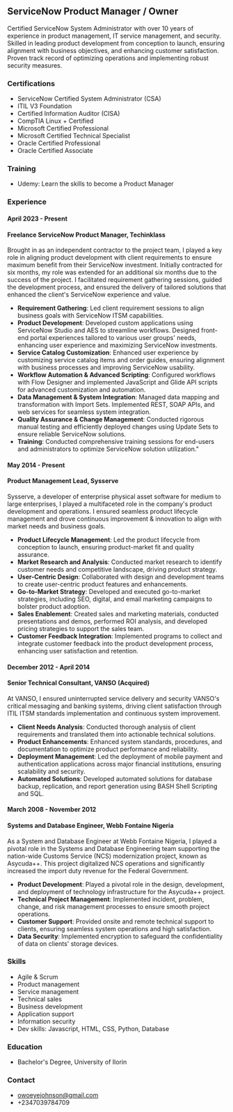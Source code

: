 ## ServiceNow Product Manager / Owner
Certified ServiceNow System Administrator with over 10 years of experience in product management, IT service management, and security. Skilled in leading product development from conception to launch, ensuring alignment with business objectives, and enhancing customer satisfaction. Proven track record of optimizing operations and implementing robust security measures.

### Certifications
- ServiceNow Certified System Administrator (CSA)
- ITIL V3 Foundation
- Certified Information Auditor (CISA)
- CompTIA Linux + Certified
- Microsoft Certified Professional
- Microsoft Certified Technical Specialist
- Oracle Certified Professional
- Oracle Certified Associate 

### Training
- Udemy: Learn the skills to become a Product Manager 

### Experience

#### April 2023 - Present
#### Freelance ServiceNow Product Manager, Techinklass
Brought in as an independent contractor to the project team, I played a key role in aligning product development with client requirements to ensure maximum benefit from their ServiceNow investment. Initially contracted for six months, my role was extended for an additional six months due to the success of the project. I facilitated requirement gathering sessions, guided the development process, and ensured the delivery of tailored solutions that enhanced the client's ServiceNow experience and value.
- **Requirement Gathering**: Led client requirement sessions to align business goals with ServiceNow ITSM capabilities.
- **Product Development**: Developed custom applications using ServiceNow Studio and AES to streamline workflows. Designed front-end portal experiences tailored to various user groups' needs, enhancing user experience and maximizing ServiceNow investments.
- **Service Catalog Customization**: Enhanced user experience by customizing service catalog items and order guides, ensuring alignment with business processes and improving ServiceNow usability.
- **Workflow Automation & Advanced Scripting**: Configured workflows with Flow Designer and implemented JavaScript and Glide API scripts for advanced customization and automation.
- **Data Management & System Integration**: Managed data mapping and transformation with Import Sets. Implemented REST, SOAP APIs, and web services for seamless system integration.
- **Quality Assurance & Change Management**: Conducted rigorous manual testing and efficiently deployed changes using Update Sets to ensure reliable ServiceNow solutions.
- **Training**: Conducted comprehensive training sessions for end-users and administrators to optimize ServiceNow solution utilization."

#### May 2014 - Present
#### Product Management Lead, Sysserve
Sysserve, a developer of enterprise physical asset software for medium to large enterprises, I played a multifaceted role in the company's product development and operations. I ensured seamless product lifecycle management and drove continuous improvement & innovation to align with market needs and business goals.
- **Product Lifecycle Management**: Led the product lifecycle from conception to launch, ensuring product-market fit and quality assurance.
- **Market Research and Analysis**: Conducted market research to identify customer needs and competitive landscape, driving product strategy.
- **User-Centric Design**: Collaborated with design and development teams to create user-centric product features and enhancements.
- **Go-to-Market Strategy**: Developed and executed go-to-market strategies, including SEO, digital, and email marketing campaigns to bolster product adoption.
- **Sales Enablement**: Created sales and marketing materials, conducted presentations and demos, performed ROI analysis, and developed pricing strategies to support the sales team.
- **Customer Feedback Integration**: Implemented programs to collect and integrate customer feedback into the product development process, enhancing user satisfaction and retention.

#### December 2012 - April 2014
#### Senior Technical Consultant, VANSO (Acquired)
At VANSO, I ensured uninterrupted service delivery and security VANSO's critical messaging and banking systems, driving client satisfaction through ITIL ITSM standards implementation and continuous system improvement.
- **Client Needs Analysis**: Conducted thorough analysis of client requirements and translated them into actionable technical solutions.
- **Product Enhancements**: Enhanced system standards, procedures, and documentation to optimize product performance and reliability.
- **Deployment Management**: Led the deployment of mobile payment and authentication applications across major financial institutions, ensuring scalability and security.
- **Automated Solutions**: Developed automated solutions for database backup, replication, and report generation using BASH Shell Scripting and SQL.

#### March 2008 - November 2012
#### Systems and Database Engineer, Webb Fontaine Nigeria
As a System and Database Engineer at Webb Fontaine Nigeria, I played a pivotal role in the Systems and Database Engineering team supporting the nation-wide Customs Service (NCS) modernization project, known as Asycuda++. This project digitalized NCS operations and significantly increased the import duty revenue for the Federal Government.
- **Product Development**: Played a pivotal role in the design, development, and deployment of technology infrastructure for the Asycuda++ project.
- **Technical Project Management**: Implemented incident, problem, change, and risk management processes to ensure smooth project operations.
- **Customer Support**: Provided onsite and remote technical support to clients, ensuring seamless system operations and high satisfaction.
- **Data Security**: Implemented encryption to safeguard the confidentiality of data on clients' storage devices.

### Skills
- Agile & Scrum 
- Product management
- Service management
- Technical sales
- Business development
- Application support
- Information security
- Dev skills: Javascript, HTML, CSS, Python, Database

### Education
- Bachelor's Degree, University of Ilorin

### Contact
- owoeyejohnson@gmail.com
- +2347039784709

